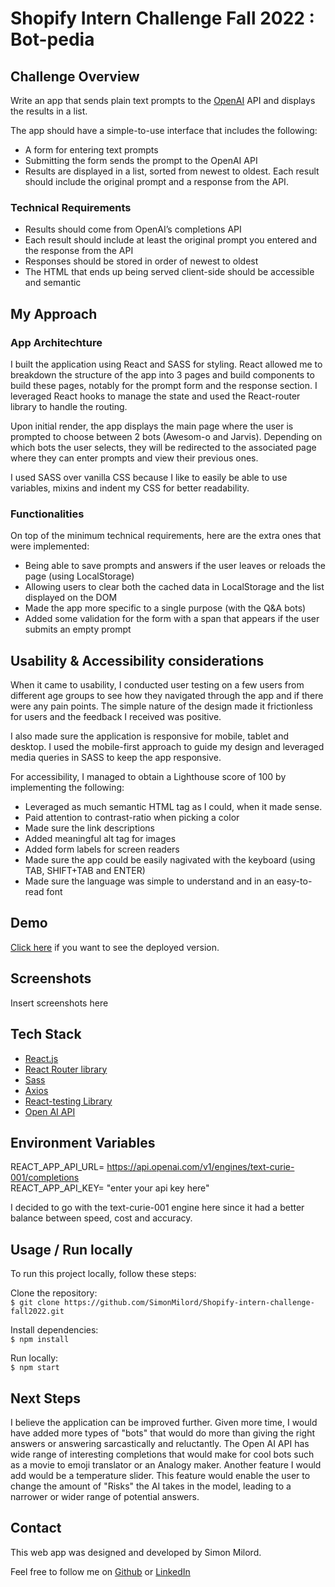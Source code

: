 # Shopify Intern Challenge Fall 2022 : Bot-pedia

## Challenge Overview

Write an app that sends plain text prompts to the [OpenAI](https://openai.com/api/) API and displays the results in a list.

The app should have a simple-to-use interface that includes the following:
* A form for entering text prompts
* Submitting the form sends the prompt to the OpenAI API
* Results are displayed in a list, sorted from newest to oldest. Each result should include the original prompt and a response from the API.

### Technical Requirements
* Results should come from OpenAI’s completions API
* Each result should include at least the original prompt you entered and the response from the API
* Responses should be stored in order of newest to oldest
* The HTML that ends up being served client-side should be accessible and semantic

## My Approach

### App Architechture
I built the application using React and SASS for styling. React allowed me to breakdown the structure of the app into 3 pages and build components to build these pages, notably for the prompt form and the response section. I leveraged React hooks to manage the state and used the React-router library to handle the routing.

Upon initial render, the app displays the main page where the user is prompted to choose between 2 bots (Awesom-o and Jarvis). Depending on which bots the user selects, they will be redirected to the associated page where they can enter prompts and view their previous ones.

I used SASS over vanilla CSS because I like to easily be able to use variables, mixins and indent my CSS for better readability.

### Functionalities
On top of the minimum technical requirements, here are the extra ones that were implemented:

* Being able to save prompts and answers if the user leaves or reloads the page (using LocalStorage)
* Allowing users to clear both the cached data in LocalStorage and the list displayed on the DOM
* Made the app more specific to a single purpose (with the Q&A bots)
* Added some validation for the form with a span that appears if the user submits an empty prompt

## Usability & Accessibility considerations
When it came to usability, I conducted user testing on a few users from different age groups to see how they navigated through the app and if there were any pain points. The simple nature of the design made it frictionless for users and the feedback I received was positive.

I also made sure the application is responsive for mobile, tablet and desktop. I used the mobile-first approach to guide my design and leveraged media queries in SASS to keep the app responsive.

For accessibility, I managed to obtain a Lighthouse score of 100 by implementing the following:
* Leveraged as much semantic HTML tag as I could, when it made sense.
* Paid attention to contrast-ratio when picking a color
* Made sure the link descriptions
* Added meaningful alt tag for images
* Added form labels for screen readers
* Made sure the app could be easily nagivated with the keyboard (using TAB, SHIFT+TAB and ENTER)
* Made sure the language was simple to understand and in an easy-to-read font

## Demo

[Click here](https://bot-pedia.netlify.app/) if you want to see the deployed version.

## Screenshots

Insert screenshots here

## Tech Stack

* [React.js](https://reactjs.org/)<br>
* [React Router library](https://reactrouter.com/)<br>
* [Sass](https://sass-lang.com/)<br>
* [Axios](https://axios-http.com/)<br>
* [React-testing Library](https://testing-library.com/)<br>
* [Open AI API](https://openai.com/api/)

## Environment Variables

REACT_APP_API_URL= https://api.openai.com/v1/engines/text-curie-001/completions
<br>
REACT_APP_API_KEY= "enter your api key here"
<br>

I decided to go with the text-curie-001 engine here since it had a better balance between speed, cost and accuracy.

## Usage / Run locally

To run this project locally, follow these steps:

Clone the repository:
<br>
`$ git clone https://github.com/SimonMilord/Shopify-intern-challenge-fall2022.git`

Install dependencies:
<br>
`$ npm install`

Run locally:
<br>
`$ npm start`

## Next Steps

I believe the application can be improved further. Given more time, I would have added more types of "bots" that would
do more than giving the right answers or answering sarcastically and reluctantly. The Open AI API has wide range of interesting
completions that would make for cool bots such as a movie to emoji translator or an Analogy maker. Another feature I would add would be a temperature slider. This feature would enable the user to change the amount of "Risks" the AI takes in the model, leading to a narrower or wider range of potential answers.

## Contact

This web app was designed and developed by Simon Milord.

Feel free to follow me on [Github](https://github.com/SimonMilord) or [LinkedIn](https://www.linkedin.com/in/simonmilord/)
